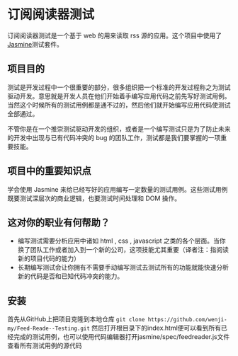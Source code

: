 # 订阅阅读器测试

订阅阅读器测试是一个基于 web 的用来读取 rss 源的应用。这个项目中使用了[Jasmine](http://jasmine.github.io)测试套件。

## 项目目的

测试是开发过程中一个很重要的部分，很多组织把一个标准的开发过程称之为测试驱动开发。意思就是开发人员在他们开始着手编写应用代码之前先写好测试用例。当然这个时候所有的测试用例都是通不过的，然后他们就开始编写应用代码使测试全部通过。

不管你是在一个推崇测试驱动开发的组织，或者是一个编写测试只是为了防止未来的开发中出现与已有代码冲突的 bug 的团队工作，测试都是我们要掌握的一项重要技能。

## 项目中的重要知识点

学会使用 Jasmine 来给已经写好的应用编写一定数量的测试用例。这些测试用例既要测试深层次的商业逻辑，也要测试时间处理和 DOM 操作。

## 这对你的职业有何帮助？

* 编写测试需要分析应用中诸如 html , css , javascript 之类的各个层面。当你换了团队工作或者加入到一个新的公司，这项技能尤其重要（译者注：指阅读新的项目代码的能力）
* 长期编写测试会让你拥有不需要手动编写测试去测试所有的功能就能快速分析新的代码是否和已知代码冲突的能力。

## 安装

首先从GitHub上把项目克隆到本地仓库
```git clone https://github.com/wenji-my/Feed-Reade--Testing.git```
然后打开根目录下的index.html便可以看到所有已经完成的测试用例，也可以使用代码编辑器打开jasmine/spec/feedreader.js文件查看所有测试用例的源代码
